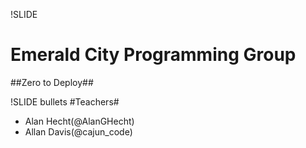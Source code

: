 !SLIDE 
# Emerald City Programming Group #
##Zero to Deploy##

!SLIDE bullets
#Teachers#
* Alan Hecht(@AlanGHecht)
* Allan Davis(@cajun_code)



